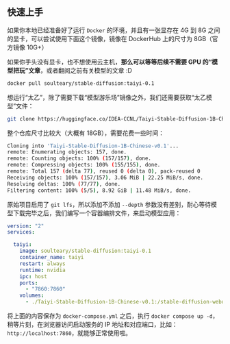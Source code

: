 

## 快速上手

如果你本地已经准备好了运行 `Docker` 的环境，并且有一张显存在 4G 到 8G 之间的显卡，可以尝试使用下面这个镜像，镜像在 DockerHub 上的尺寸为 8GB（官方镜像 10G+）

如果你手头没有显卡，也不想使用云主机，**那么可以等等后续不需要 GPU 的“模型把玩”文章**，或者翻阅之前有关模型的文章 :D

```bash
docker pull soulteary/stable-diffusion:taiyi-0.1
```

想运行“太乙”，除了需要下载“模型游乐场”镜像之外，我们还需要获取“太乙模型”文件：

```bash
git clone https://huggingface.co/IDEA-CCNL/Taiyi-Stable-Diffusion-1B-Chinese-v0.1
```

整个仓库尺寸比较大（大概有 18GB），需要花费一些时间：

```bash
Cloning into 'Taiyi-Stable-Diffusion-1B-Chinese-v0.1'...
remote: Enumerating objects: 157, done.
remote: Counting objects: 100% (157/157), done.
remote: Compressing objects: 100% (155/155), done.
remote: Total 157 (delta 77), reused 0 (delta 0), pack-reused 0
Receiving objects: 100% (157/157), 3.06 MiB | 22.25 MiB/s, done.
Resolving deltas: 100% (77/77), done.
Filtering content: 100% (5/5), 8.92 GiB | 11.48 MiB/s, done.
```

原始项目启用了 `git lfs`，所以添加不添加 `--depth` 参数没有差别，耐心等待模型下载完毕之后，我们编写一个容器编排文件，来启动模型应用：

```yaml
version: "2"
services:

  taiyi:
    image: soulteary/stable-diffusion:taiyi-0.1
    container_name: taiyi
    restart: always
    runtime: nvidia
    ipc: host
    ports:
      - "7860:7860"
    volumes:
      - ./Taiyi-Stable-Diffusion-1B-Chinese-v0.1:/stable-diffusion-webui/models/Taiyi-Stable-Diffusion-1B-Chinese-v0.1
```

将上面的内容保存为 `docker-compose.yml` 之后，执行 `docker compose up -d`，稍等片刻，在浏览器访问启动服务的 IP 地址和对应端口，比如：`http://localhost:7860`，就能够正常使用啦。
